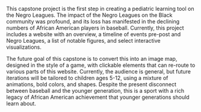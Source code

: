 This capstone project is the first step in creating a pediatric learning tool on the Negro Leagues. The impact of the Negro Leagues on the Black community was profound, and its loss has manifested in the declining numbers of African American players in baseball. Currently, this project includes a website with an overview, a timeline of events pre-post and Negro Leagues, a list of notable figures, and select interactive visualizations. 

The future goal of this capstone is to convert this into an image map, designed in the style of a game, with clickable elements that can re-route to various parts of this website. Currently, the audience is general, but future iterations will be tailored to children ages 5-12, using a mixture of animations, bold colors, and shapes. Despite the present disconnect between baseball and the younger generation, this is a sport with a rich legacy of African American achievement that younger generations should learn about. 




